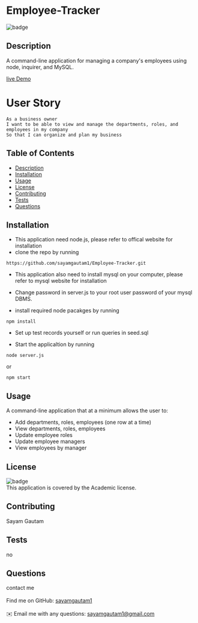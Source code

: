 <h1>Employee-Tracker</h1>
  
 ![badge](https://img.shields.io/badge/license-Academic-yellow)<br />
 ## Description
 A command-line application for managing a company's employees using node, inquirer, and MySQL.

[live Demo](https://youtu.be/jSREI-nb_LY)

# User Story

```
As a business owner
I want to be able to view and manage the departments, roles, and employees in my company
So that I can organize and plan my business
```

## Table of Contents

- [Description](#description)
- [Installation](#installation)
- [Usage](#usage)
- [License](#license)
- [Contributing](#contributing)
- [Tests](#tests)
- [Questions](#questions)

## Installation

- This application need node.js, please refer to offical website for installation
- clone the repo by running

```
https://github.com/sayamgautam1/Employee-Tracker.git
```

- This application also need to install mysql on your computer, please refer to mysql website for installation

- Change password in server.js to your root user password of your mysql DBMS.

- install required node pacakges by running

```
npm install
```

- Set up test records yourself or run queries in seed.sql

- Start the applicaltion by running

```
node server.js
```

or

```
npm start
```

## Usage

A command-line application that at a minimum allows the user to:

- Add departments, roles, employees (one row at a time)
- View departments, roles, employees
- Update employee roles
- Update employee managers
- View employees by manager

## License

![badge](https://img.shields.io/badge/license-Academic-yellow)
<br />
This application is covered by the Academic license.

## Contributing

Sayam Gautam

## Tests

no

## Questions

contact me<br />
<br />
Find me on GitHub: [sayamgautam1](https://github.com/sayamgautam1)<br />
<br />
✉️ Email me with any questions: sayamgautam1@gmail.com<br /><br />
